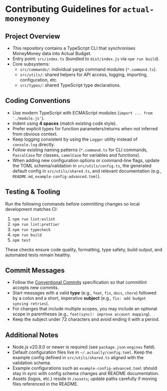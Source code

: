 # Contributing Guidelines for `actual-moneymoney`

## Project Overview

- This repository contains a TypeScript CLI that synchronises MoneyMoney data into Actual Budget.
- Entry point: `src/index.ts` (bundled to `dist/index.js` via `npm run build`).
- Core subsystems:
    - `src/commands/`: individual yargs command modules (`*.command.ts`).
    - `src/utils/`: shared helpers for API access, logging, importing, configuration, etc.
    - `src/types/`: shared TypeScript type declarations.

## Coding Conventions

- Use modern TypeScript with ECMAScript modules (`import ... from './module.js'`).
- Indent using **4 spaces** (match existing code style).
- Prefer explicit types for function parameters/returns when not inferred from obvious context.
- Keep logging consistent by using the `Logger` utility instead of `console.log` directly.
- Follow existing naming patterns (`*.command.ts` for CLI commands, `PascalCase` for classes, `camelCase` for variables and functions).
- When adding new configuration options or command-line flags, update the TOML schema/validation in `src/utils/config.ts`, the generated default config in `src/utils/shared.ts`, and relevant documentation (e.g., `README.md`, `example-config-advanced.toml`).

## Testing & Tooling

Run the following commands before committing changes so local development matches CI:

1. `npm run lint:eslint`
2. `npm run lint:prettier`
3. `npm run typecheck`
4. `npm run build`
5. `npm test`

These checks ensure code quality, formatting, type safety, build output, and automated tests remain healthy.

## Commit Messages

- Follow the [Conventional Commits](https://www.conventionalcommits.org/) specification so that commitlint accepts new commits.
- Start messages with a valid **type** (e.g., `feat`, `fix`, `docs`, `chore`) followed by a colon and a short, imperative **subject** (e.g., `fix: add budget syncing retries`).
- For changes that include multiple scopes, you may include an optional scope in parentheses (e.g., `feat(sync): improve account mapping`).
- Keep the subject under 72 characters and avoid ending it with a period.

## Additional Notes

- Node.js v20.9.0 or newer is required (see `package.json` `engines` field).
- Default configuration files live in `~/.actually/config.toml`. Keep the example config defined in `src/utils/shared.ts` aligned with the validation schema.
- Example configurations such as `example-config-advanced.toml` should stay in sync with config schema changes and README documentation.
- Assets (logos, etc.) reside in `/assets`; update paths carefully if moving files referenced in the README.
